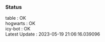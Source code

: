 ### Status


table : OK  
hogwarts : OK  
icy-bot : OK  
Latest Update : 2023-05-19 21:06:16.039096

